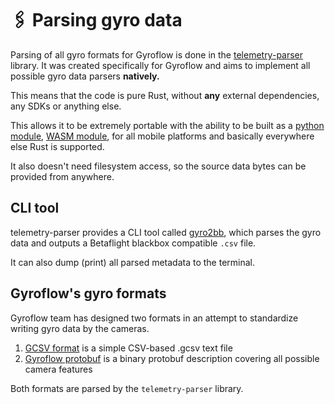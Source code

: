 # 🖇 Parsing gyro data

Parsing of all gyro formats for Gyroflow is done in the [telemetry-parser ](https://github.com/AdrianEddy/telemetry-parser)library. It was created specifically for Gyroflow and aims to implement all possible gyro data parsers **natively.**

This means that the code is pure Rust, without **any** external dependencies, any SDKs or anything else.

This allows it to be extremely portable with the ability to be built as a [python module](https://pypi.org/project/telemetry-parser/), [WASM module](https://github.com/AdrianEddy/telemetry-parser/tree/master/bin/wasm-module), for all mobile platforms and basically everywhere else Rust is supported.

It also doesn't need filesystem access, so the source data bytes can be provided from anywhere.

## CLI tool

telemetry-parser provides a CLI tool called [gyro2bb](https://github.com/AdrianEddy/telemetry-parser/releases), which parses the gyro data and outputs a Betaflight blackbox compatible `.csv` file.

It can also dump (print) all parsed metadata to the terminal.

## Gyroflow's gyro formats

Gyroflow team has designed two formats in an attempt to standardize writing gyro data by the cameras.

1. [GCSV format](gcsv-format.md) is a simple CSV-based .gcsv text file
2. [Gyroflow protobuf](gyroflow-protobuf.md) is a binary protobuf description covering all possible camera features

Both formats are parsed by the `telemetry-parser` library.

